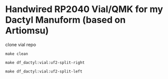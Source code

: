 # Handwired RP2040 Vial/QMK for my Dactyl Manuform (based on Artiomsu)

clone vial repo

```
make clean

make df_dactyl:vial:uf2-split-right

make df_dactyl:vial:uf2-split-left
```

